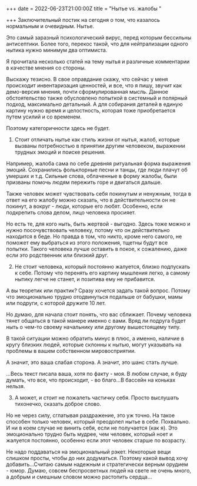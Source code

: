 +++
date = 2022-06-23T21:00:00Z
title = "Нытье vs. жалобы "

+++
Заключительный постик на сегодня о том, что казалось нормальным и очевидным. Нытье.

Это самый заразный психологический вирус, перед которым бессильны антисептики. Более того, перекос такой, что для нейтрализации одного нытика нужно минимум два оптимиста.

Я прочитала несколько статей на тему нытья и различные комментарии в качестве мнения со стороны.

Выскажу тезисно. В свое оправдание скажу, что сейчас у меня происходит инвентаризация ценностей, и все, что я пишу, звучит как демо-версия мнения, почти сформулированная мысль. Данное обстоятельство также обусловлено попыткой в системный и полярный подход, максимально детальный. А для собирания деталей в единую картину нужно время и целостность, которая тоже приобретается путем усилий и со временем.

Поэтому категоричности здесь не будет. 

1) Стоит отличать нытье как стиль жизни от нытья, жалоб, которые вызваны потребностью в принятии другим человеком, выражении трудных эмоций и поиске решения.

Например, жалоба сама по себе древняя ритуальная форма выражения эмоций. Сохранились фольклорные песни и танцы, где люди плачут об умерших и т.д. Сильные слова, облаченные в форму жалобы, были призваны помочь людям пережить горе и двигаться дальше. 

Также человек может чувствовать себя покинутым и ненужным, тогда в ответ на его жалобу можно сказать, что в действительности он не покинут, а вокруг - люди, которые его любят. Особенно, если подкрепить слова делом, лицо человека просияет.

Но есть те, для кого ныть, быть жертвой - выгодно. Здесь тоже можно и нужно посочувствовать человеку, потому что он действительно находится в беде. Но правда в том, что никто, кроме него самого, не поможет ему выбраться из этого положения, тщетны будут все попытки. Такого человека лучше оставить в покое, к сожалению, даже если это родственник или близкий друг. 

2) Не стоит человека, который постоянно жалуется, близко подпускать к себе. Потому что перенять его картину мышления легко, а самому нытику легче не станет, и позитива ему не прибавится.

А вы теоретик или практик? Сразу хочется задать такой вопрос. Потому что эмоционально трудно отодвинуться подальше от бабушки, мамы или подруги, с которой дружите 10 лет.

Но думаю, для начала стоит понять, что вас сближает. Почему человека тянет общаться в такой манере именно с вами. Вряд ли подруга будет ныть о чем-то своему начальнику или другому вышестоящему типу.

В такой ситуации можно обратить минус в плюс, а именно, наличие в кругу близких людей, которые склонны к нытью, могут указывать на проблемы в вашем собственном мировосприятии.

А значит, это ваша слабая сторона. А значит, это шанс стать лучше.

...Весь текст писала ваша, хотя по факту - моя. В любом случае, я буду думать, что все, что происходит, - во благо...В бассейн на коньках нельзя. 

3) А может, и стоит не пожалеть частичку себя. Просто выслушать тихонечко, сказать доброе слово.

Но не через силу, сглатывая раздражение, это уж точно. На такое способен только человек, который преодолел нытье в себе. Похвально. И ни в коем случае не винить себя, если не получается (как я). Это эмоционально трудно быть мудрее, чем человек, который ноет и жалуется постоянно, особенно если этот человек старше по возрасту. 

Не надо поддаваться на эмоциональный рэкет. Некоторые вещи слишком просты, чтобы до них додуматься. Поэтому какой вывод хочу добавить...Считаю самым надежным и стратегически верным орудием - юмор. Думаю, совсем беспросветных людей на свете не очень много, а добрым и смешным словом можно растопить сердца... 
